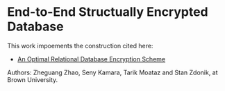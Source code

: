 # End-to-End Structually Encrypted Database

This work impoements the construction cited here:
* [An Optimal Relational Database Encryption Scheme](https://eprint.iacr.org/2020/274)

Authors: Zheguang Zhao, Seny Kamara, Tarik Moataz and Stan Zdonik, at Brown University.
